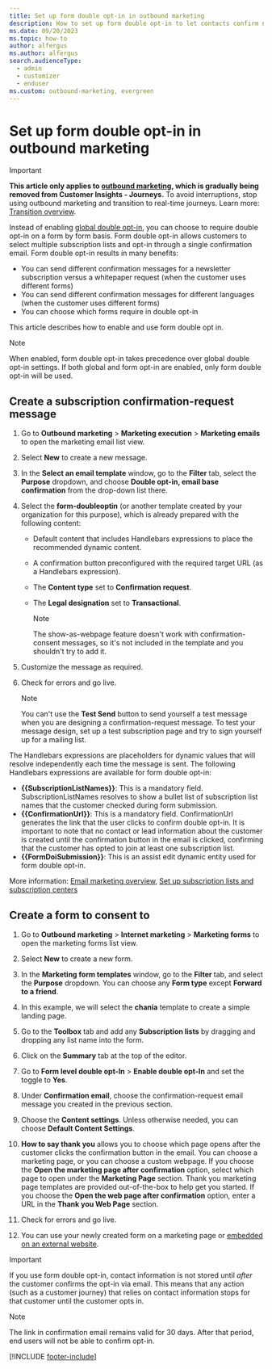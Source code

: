 ```yaml
---
title: Set up form double opt-in in outbound marketing
description: How to set up form double opt-in to let contacts confirm new subscriptions in outbound marketing.
ms.date: 09/20/2023
ms.topic: how-to
author: alfergus
ms.author: alfergus
search.audienceType: 
  - admin
  - customizer
  - enduser
ms.custom: outbound-marketing, evergreen
---
```


# Set up form double opt-in in outbound marketing

> [!IMPORTANT]
> **This article only applies to [outbound marketing](user-guide.md), which is gradually being removed from Customer Insights - Journeys.** To avoid interruptions, stop using outbound marketing and transition to real-time journeys. Learn more: [Transition overview](transition-overview.md).

Instead of enabling [global double opt-in](double-opt-in.md), you can choose to require double opt-in on a form by form basis. Form double opt-in allows customers to select multiple subscription lists and opt-in through a single confirmation email. Form double opt-in results in many benefits:

- You can send different confirmation messages for a newsletter subscription versus a whitepaper request (when the customer uses different forms)
- You can send different confirmation messages for different languages (when the customer uses different forms)
- You can choose which forms require in double opt-in

This article describes how to enable and use form double opt in.

> [!NOTE]
> When enabled, form double opt-in takes precedence over global double opt-in settings. If both global and form opt-in are enabled, only form double opt-in will be used.

## Create a subscription confirmation-request message

1. Go to **Outbound marketing** > **Marketing execution** > **Marketing emails** to open the marketing email list view.

2. Select **New** to create a new message.

3. In the **Select an email template** window, go to the **Filter** tab, select the **Purpose** dropdown, and choose **Double opt-in, email base confirmation** from the drop-down list there.

4. Select the **form-doubleoptin** (or another template created by your organization for this purpose), which is already prepared with the following content:

   - Default content that includes Handlebars expressions to place the recommended dynamic content.
   - A confirmation button preconfigured with the required target URL (as a Handlebars expression).
   - The **Content type** set to **Confirmation request**.
   - The **Legal designation** set to **Transactional**.

     > [!NOTE]
     > The show-as-webpage feature doesn't work with confirmation-consent messages, so it's not included in the template and you shouldn't try to add it.

5. Customize the message as required.

6. Check for errors and go live.
    > [!NOTE]
    > You can't use the **Test Send** button to send yourself a test message when you are designing a confirmation-request message. To test your message design, set up a test subscription page and try to sign yourself up for a mailing list.

The Handlebars expressions are placeholders for dynamic values that will resolve independently each time the message is sent. The following Handlebars expressions are available for form double opt-in:

- **{{SubscriptionListNames}}**: This is a mandatory field. SubscriptionListNames resolves to show a bullet list of subscription list names that the customer checked during form submission.
- **{{ConfirmationUrl}}**: This is a mandatory field. ConfirmationUrl generates the link that the user clicks to confirm double opt-in. It is important to note that no contact or lead information about the customer is created until the confirmation button in the email is clicked, confirming that the customer has opted to join at least one subscription list.
- **{{FormDoiSubmission}}**: This is an assist edit dynamic entity used for form double opt-in.

More information: [Email marketing overview](prepare-marketing-emails.md), [Set up subscription lists and subscription centers](set-up-subscription-center.md)

## Create a form to consent to

1. Go to **Outbound marketing** > **Internet marketing** > **Marketing forms** to open the marketing forms list view.

2. Select **New** to create a new form.

3. In the **Marketing form templates** window, go to the **Filter** tab, and select the **Purpose** dropdown. You can choose any **Form type** except **Forward to a friend**.

4. In this example, we will select the **chania** template to create a simple landing page.

5. Go to the **Toolbox** tab and add any **Subscription lists** by dragging and dropping any list name into the form.

6. Click on the **Summary** tab at the top of the editor.

7. Go to **Form level double opt-In** > **Enable double opt-In** and set the toggle to **Yes**.

8. Under **Confirmation email**, choose the confirmation-request email message you created in the previous section. 

9. Choose the **Content settings**. Unless otherwise needed, you can choose **Default Content Settings**.

10. **How to say thank you** allows you to choose which page opens after the customer clicks the confirmation button in the email. You can choose a marketing page, or you can choose a custom webpage. If you choose the **Open the marketing page after confirmation** option, select which page to open under the **Marketing Page** section. Thank you marketing page templates are provided out-of-the-box to help get you started. If you choose the **Open the web page after confirmation** option, enter a URL in the **Thank you Web Page** section.

11. Check for errors and go live.

12. You can use your newly created form on a marketing page or [embedded on an external website](embed-forms.md).

> [!IMPORTANT]
> If you use form double opt-in, contact information is not stored until _after_ the customer confirms the opt-in via email. This means that any action (such as a customer journey) that relies on contact information stops for that customer until the customer opts in.

> [!NOTE]
> The link in confirmation email remains valid for 30 days. After that period, end users will not be able to confirm opt-in. 

[!INCLUDE [footer-include](./includes/footer-banner.md)]

